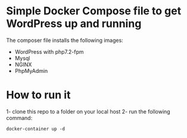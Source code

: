 # Simple Docker Compose file to get WordPress up and running

The composer file installs the following images:

- WordPress with php7.2-fpm
- Mysql
- NGINX
- PhpMyAdmin

# How to run it
1- clone this repo to a folder on your local host
2- run the following command:
```
docker-container up -d
```
